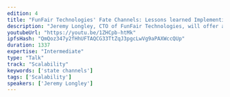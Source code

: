 ```yaml
---
edition: 4
title: "FunFair Technologies' Fate Channels: Lessons learned Implementing State Channels"
description: "Jeremy Longley, CTO of FunFair Technologies, will offer a post-mortem on the delivery of their own version of state channels, Fate Channels, to Mainnet. There have been significant challenges along the way, and there's likely to be many more to come as their use scales up. Having deployed a flexible and creative approach, Jeremy will outline how others can bypass these challenges and embrace state channels as best they can."
youtubeUrl: "https://youtu.be/1ZHCpb-htMk"
ipfsHash: "QmQoz347y2fHhUFTAQCG33TtZqJ3pgcLwVg9aPAXWccQUp"
duration: 1337
expertise: "Intermediate"
type: "Talk"
track: "Scalability"
keywords: ['state channels']
tags: ['Scalability']
speakers: ['Jeremy Longley']
---
```

